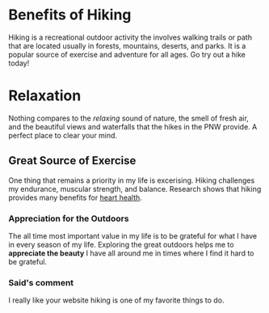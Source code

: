 # Benefits of Hiking

Hiking is a recreational outdoor activity the involves walking trails or path that are located usually in forests, mountains, deserts, and parks. It is a popular source of exercise and adventure for all ages. Go try out a hike today! 

# Relaxation

Nothing compares to the *relaxing* sound of nature, the smell of fresh air, and the beautiful views and waterfalls that the hikes in the PNW provide. A perfect place to clear your mind.

## Great Source of Exercise

One thing that remains a priority in my life is excerising. Hiking challenges my endurance, muscular strength, and balance. Research shows that hiking provides many benefits for [heart health](https://hikersdaily.com/is-hiking-good-for-your-heart-health/#google_vignette).

### Appreciation for the Outdoors

The all time most important value in my life is to be grateful for what I have in every season of my life. Exploring the great outdoors helps me to **appreciate the beauty** I have all around me in times where I find it hard to be grateful. 

### Said's comment

I really like your website hiking is one of my favorite things to do.
